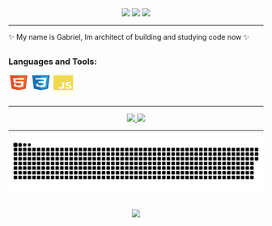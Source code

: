   <div align="center"> 
  <a href="https://instagram.com/arqgasp" target="_blank"><img src="https://img.shields.io/badge/-Instagram-%23E4405F?style=for-the-badge&logo=instagram&logoColor=white" target="_blank"></a>
  <a href = "mailto: gabrielsilva.arq@gmail.com"><img src="https://img.shields.io/badge/-Gmail-%23333?style=for-the-badge&logo=gmail&logoColor=white" target="_blank"></a>
  <a href="https://www.linkedin.com/in/arqgasp" target="_blank"><img src="https://img.shields.io/badge/-LinkedIn-%230077B5?style=for-the-badge&logo=linkedin&logoColor=white" target="_blank"></a> 
 </div>

<hr>



<div>

:sparkles: My name is Gabriel, Im architect of building and studying code now :sparkles:
 
</div>

##
  
<h3>Languages and Tools:</h3>
<div style="display: inline_block">
  <img align="center" alt="arqgasp-HTML" height="30" width="40" src="https://raw.githubusercontent.com/devicons/devicon/master/icons/html5/html5-original.svg">
  <img align="center" alt="arqgasp-CSS" height="30" width="40" src="https://raw.githubusercontent.com/devicons/devicon/master/icons/css3/css3-original.svg">
  <img align="center" alt="arqgasp-JS" height="30" width="40" src="https://raw.githubusercontent.com/devicons/devicon/master/icons/javascript/javascript-plain.svg">
</div><br>

<hr>

<div align="center">
  <a href="https://github.com/arqgasp">
  <img height="150em" src="https://github-readme-stats.vercel.app/api?username=Arqgasp&show_icons=true&theme=light&include_all_commits=true&count_private=true"/>
  <img height="150em" src="https://github-readme-stats.vercel.app/api/top-langs/?username=Arqgasp&layout=compact&langs_count=16&theme=light"/>
</div>
  
<hr>

 <p align="center"><img align="center" src="https://github.com/arqgasp/arqgasp/blob/output/github-contribution-grid-snake.svg" /></p>
  
  ##
  
 <p align="center"><img align="center" src="https://komarev.com/ghpvc/?username=Arqgasp&color=green&label=Views" /></p>
